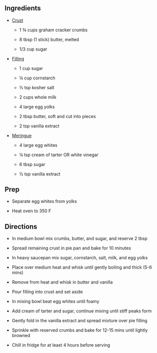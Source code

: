 # 

## Ingredients

- <u>Crust</u>

  - 1 ¾ cups graham cracker crumbs

  - 8 tbsp (1 stick) butter, melted

  - 1/3 cup sugar

- <u>Filling</u>

  - 1 cup sugar

  - ¼ cup cornstarch

  - ½ tsp kosher salt

  - 2 cups whole milk

  - 4 large egg yolks

  - 2 tbsp butter, soft and cut into pieces

  - 2 tsp vanilla extract

- <u>Meringue</u>

  - 4 large egg whites

  - ¼ tsp cream of tarter OR white vinegar

  - 6 tbsp sugar

  - ½ tsp vanilla extract

## Prep

- Separate egg whites from yolks

- Heat oven to 350 F

## Directions

- In medium bowl mix crumbs, butter, and sugar, and reserve 2 tbsp

- Spread remaining crust in pie pan and bake for 10 minutes

- In heavy saucepan mix sugar, cornstarch, salt, milk, and egg yolks

- Place over medium heat and whisk until gently boiling and thick (5-6
    mins)

- Remove from heat and whisk in butter and vanilla

- Pour filling into crust and set aside

- In mixing bowl beat egg whites until foamy

- Add cream of tarter and sugar, continue mixing until stiff peaks
    form

- Gently fold in the vanilla extract and spread mixture over pie
    filling

- Sprinkle with reserved crumbs and bake for 12-15 mins until lightly
    browned

- Chill in fridge for at least 4 hours before serving
